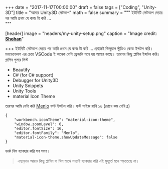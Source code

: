  
+++
date = "2017-11-17T00:00:00"
draft = false
tags = ["Coding", "Unity-3D"]
title = "আমার Unity3D সেটআপ"
math = false
summary = """
ইউনিটি সেটআপ দেয়ার পর আমি প্রথম যে কাজ টা করি ...  
"""

[header]
image = "headers/my-unity-setup.png"
caption = "Image credit: [**Shohan**](https://github.com/shohan4556/)"

+++
ইউনিটি সেটআপ দেয়ার পর আমি প্রথম যে কাজ টা করি ...  প্রথমেই ভিসুয়াল স্টুডিও কোড ইন্সটল করি। মনডেভেলপ এর চেয়ে VSCode ই অনেক 
বেশি ফ্রেন্ডলি মনে হয় আমার কাছে। তারপর কিছু প্লাগিন ইন্সটল করি। 
প্লাগিন গুলার লিস্ট 

* Beautify 
* C# (for C# support) 
* Debugger for Unity3D
* Unity Snippets
* Unity Tools
* material Icon Theme

তারপর আমি যেটা করি [Menlo](https://github.com/hbin/top-programming-fonts) ফন্ট ইন্সটল করি। 
ফন্ট সাইজ রাখি ১৬ (চোখে কম দেখি ব্র) 

```
{
    "workbench.iconTheme": "material-icon-theme",
    "window.zoomLevel": 0,
    "editor.fontSize": 16,
    "editor.fontFamily": "Menlo",
    "material-icon-theme.showUpdateMessage": false
}
```
ডার্ক থিম ব্যাবহার করি সব সময়। 

> এছাড়াও আরও কিছু প্লাগিন বা থিম মাঝে মধ্যাই ব্যাবহার করি এই মুহূর্তে মনে পড়তেছে না। 
